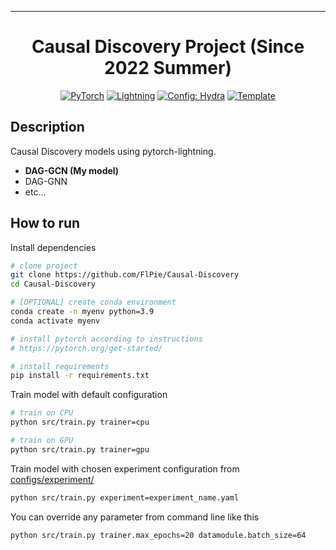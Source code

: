 ______________________________________________________________________

<div align="center">

# Causal Discovery Project (Since 2022 Summer)

<a href="https://pytorch.org/get-started/locally/"><img alt="PyTorch" src="https://img.shields.io/badge/PyTorch-ee4c2c?logo=pytorch&logoColor=white"></a>
<a href="https://pytorchlightning.ai/"><img alt="Lightning" src="https://img.shields.io/badge/-Lightning-792ee5?logo=pytorchlightning&logoColor=white"></a>
<a href="https://hydra.cc/"><img alt="Config: Hydra" src="https://img.shields.io/badge/Config-Hydra-89b8cd"></a>
<a href="https://github.com/ashleve/lightning-hydra-template"><img alt="Template" src="https://img.shields.io/badge/-Lightning--Hydra--Template-017F2F?style=flat&logo=github&labelColor=gray"></a><br>
<!-- [![Paper](http://img.shields.io/badge/paper-arxiv.1001.2234-B31B1B.svg)](https://www.nature.com/articles/nature14539) -->
<!-- [![Conference](http://img.shields.io/badge/AnyConference-year-4b44ce.svg)](https://papers.nips.cc/paper/2020) -->

</div>

## Description

Causal Discovery models using pytorch-lightning.
- **DAG-GCN (My model)**
- DAG-GNN
- etc...

## How to run

Install dependencies

```bash
# clone project
git clone https://github.com/FlPie/Causal-Discovery
cd Causal-Discovery

# [OPTIONAL] create conda environment
conda create -n myenv python=3.9
conda activate myenv

# install pytorch according to instructions
# https://pytorch.org/get-started/

# install requirements
pip install -r requirements.txt
```

Train model with default configuration

```bash
# train on CPU
python src/train.py trainer=cpu

# train on GPU
python src/train.py trainer=gpu
```

Train model with chosen experiment configuration from [configs/experiment/](configs/experiment/)

```bash
python src/train.py experiment=experiment_name.yaml
```

You can override any parameter from command line like this

```bash
python src/train.py trainer.max_epochs=20 datamodule.batch_size=64
```
